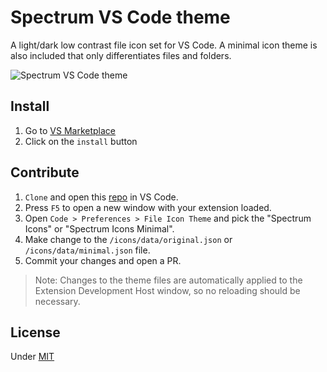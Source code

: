 # Spectrum VS Code theme

A light/dark low contrast file icon set for VS Code. A minimal icon theme is also included that only differentiates files and folders.

![Spectrum VS Code theme](https://raw.githubusercontent.com/alexperronnet/spectrum-vscode-theme/master/static/spectrum-icons-preview.png)

## Install

1. Go to [VS Marketplace](https://marketplace.visualstudio.com/items?itemName=alexperronnet.spectrum-vscode-icons)
2. Click on the `install` button

## Contribute

1. `Clone` and open this [repo](https://github.com/alexperronnet/spectrum-vscode-icons) in VS Code.
2. Press `F5` to open a new window with your extension loaded.
3. Open `Code > Preferences > File Icon Theme` and pick the "Spectrum Icons" or "Spectrum Icons Minimal".
4. Make change to the `/icons/data/original.json` or `/icons/data/minimal.json` file.
5. Commit your changes and open a PR.

> Note: Changes to the theme files are automatically applied to the Extension Development Host window, so no reloading should be necessary.

## License

Under [MIT](https://github.com/alexperronnet/spectrum-vscode-icons/blob/master/LICENSE)

